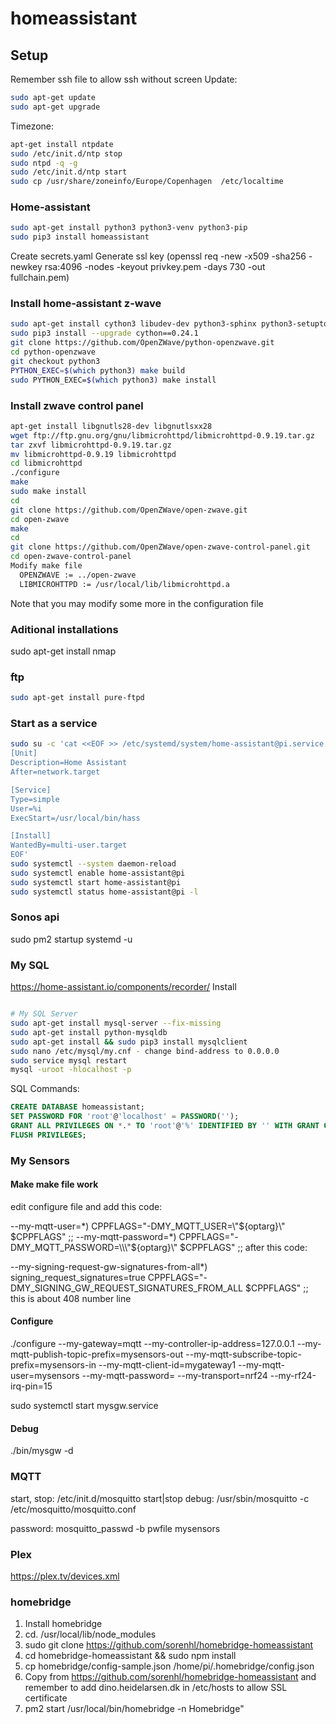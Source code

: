 # homeassistant


## Setup
Remember ssh file to allow ssh without screen
Update:
```sh
sudo apt-get update
sudo apt-get upgrade
```
Timezone:
```sh
apt-get install ntpdate
sudo /etc/init.d/ntp stop
sudo ntpd -q -g
sudo /etc/init.d/ntp start
sudo cp /usr/share/zoneinfo/Europe/Copenhagen  /etc/localtime
```


### Home-assistant
```sh
sudo apt-get install python3 python3-venv python3-pip
sudo pip3 install homeassistant
```
Create secrets.yaml
Generate ssl key (openssl req -new -x509 -sha256 -newkey rsa:4096 -nodes -keyout privkey.pem -days 730 -out fullchain.pem)

### Install home-assistant z-wave
```sh
sudo apt-get install cython3 libudev-dev python3-sphinx python3-setuptools git
sudo pip3 install --upgrade cython==0.24.1
git clone https://github.com/OpenZWave/python-openzwave.git
cd python-openzwave
git checkout python3
PYTHON_EXEC=$(which python3) make build
sudo PYTHON_EXEC=$(which python3) make install
```

### Install zwave control panel
```sh
apt-get install libgnutls28-dev libgnutlsxx28
wget ftp://ftp.gnu.org/gnu/libmicrohttpd/libmicrohttpd-0.9.19.tar.gz
tar zxvf libmicrohttpd-0.9.19.tar.gz
mv libmicrohttpd-0.9.19 libmicrohttpd
cd libmicrohttpd
./configure
make
sudo make install
cd
git clone https://github.com/OpenZWave/open-zwave.git
cd open-zwave
make
cd
git clone https://github.com/OpenZWave/open-zwave-control-panel.git
cd open-zwave-control-panel
Modify make file
  OPENZWAVE := ../open-zwave
  LIBMICROHTTPD := /usr/local/lib/libmicrohttpd.a
```
Note that you may modify some more in the configuration file 

### Aditional installations
sudo apt-get install nmap


### ftp
```sh
sudo apt-get install pure-ftpd
```

### Start as a service
```sh
sudo su -c 'cat <<EOF >> /etc/systemd/system/home-assistant@pi.service
[Unit]
Description=Home Assistant
After=network.target

[Service]
Type=simple
User=%i
ExecStart=/usr/local/bin/hass

[Install]
WantedBy=multi-user.target
EOF'
sudo systemctl --system daemon-reload
sudo systemctl enable home-assistant@pi
sudo systemctl start home-assistant@pi
sudo systemctl status home-assistant@pi -l
 ```

### Sonos api
sudo pm2 startup systemd -u

### My SQL
https://home-assistant.io/components/recorder/
Install
```sh

# My SQL Server
sudo apt-get install mysql-server --fix-missing
sudo apt-get install python-mysqldb
sudo apt-get install && sudo pip3 install mysqlclient
sudo nano /etc/mysql/my.cnf - change bind-address to 0.0.0.0
sudo service mysql restart
mysql -uroot -hlocalhost -p
```
SQL Commands:
```sql
CREATE DATABASE homeassistant;
SET PASSWORD FOR 'root'@'localhost' = PASSWORD('');
GRANT ALL PRIVILEGES ON *.* TO 'root'@'%' IDENTIFIED BY '' WITH GRANT OPTION;
FLUSH PRIVILEGES;
```



### My Sensors
#### Make make file work
edit configure file and add this code:

--my-mqtt-user=*)
    CPPFLAGS="-DMY_MQTT_USER=\\\"${optarg}\\\" $CPPFLAGS"
    ;;
--my-mqtt-password=*)
    CPPFLAGS="-DMY_MQTT_PASSWORD=\\\"${optarg}\\\" $CPPFLAGS"
    ;;
after this code:

--my-signing-request-gw-signatures-from-all*)
        signing_request_signatures=true
        CPPFLAGS="-DMY_SIGNING_GW_REQUEST_SIGNATURES_FROM_ALL $CPPFLAGS"
        ;;
this is about 408 number line

#### Configure
./configure --my-gateway=mqtt --my-controller-ip-address=127.0.0.1 --my-mqtt-publish-topic-prefix=mysensors-out --my-mqtt-subscribe-topic-prefix=mysensors-in --my-mqtt-client-id=mygateway1 --my-mqtt-user=mysensors --my-mqtt-password=<password> --my-transport=nrf24 --my-rf24-irq-pin=15

sudo systemctl start mysgw.service

#### Debug
./bin/mysgw -d

### MQTT
start, stop: /etc/init.d/mosquitto start|stop
debug: /usr/sbin/mosquitto -c /etc/mosquitto/mosquitto.conf

password:
mosquitto_passwd -b pwfile mysensors <password>

### Plex
https://plex.tv/devices.xml

### homebridge
1. Install homebridge
2. cd. /usr/local/lib/node_modules
3. sudo git clone https://github.com/sorenhl/homebridge-homeassistant
4. cd homebridge-homeassistant && sudo npm install
5. cp homebridge/config-sample.json /home/pi/.homebridge/config.json
6. Copy from https://github.com/sorenhl/homebridge-homeassistant and remember to add dino.heidelarsen.dk in /etc/hosts to allow SSL certificate
7. pm2 start /usr/local/bin/homebridge -n Homebridge"